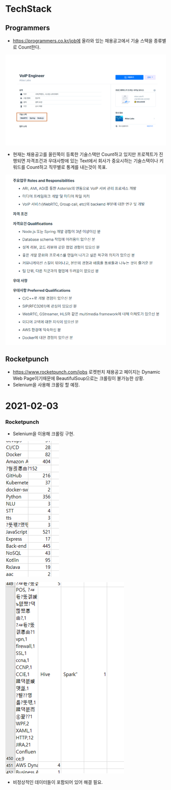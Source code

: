 # TechStack

## Programmers

* https://programmers.co.kr/job에 올라와 있는 채용공고에서 기술 스택을 종류별로 Count한다.

![](img/Programmers_1.png)

* 현재는 채용공고를 올린쪽이 등록한 기술스택만 Count하고 있지만 프로젝트가 진행되면 자격조건과 우대사항에 있는 Text에서 회사가 중요시하는 기술스택이나 키워드를 Count하고 직무별로 통계를 내는것이 목표.

![](img/Programmers_2.PNG)

## Rocketpunch

* https://www.rocketpunch.com/jobs 로켓펀치 채용공고 페이지는 Dynamic Web Page이기때문에 BeautifulSoup으로는 크롤링이 불가능한 상황.
* Selenium을 사용해 크롤링 할 예정.



# 2021-02-03

### Rocketpunch

* Selenium을 이용해 크롤링 구현.

![](./img/RocketPunch_1.PNG)

![](./img/RocketPunch_2.PNG)

* 비정상적인 데이터들이 포함되어 있어 해결 필요.
